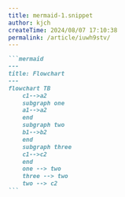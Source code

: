```yaml
---
title: mermaid-1.snippet
author: kjch
createTime: 2024/08/07 17:10:38
permalink: /article/iuwh9stv/
---
```

````md
```mermaid
---
title: Flowchart
---
flowchart TB
    c1-->a2
    subgraph one
    a1-->a2
    end
    subgraph two
    b1-->b2
    end
    subgraph three
    c1-->c2
    end
    one --> two
    three --> two
    two --> c2
```
````
